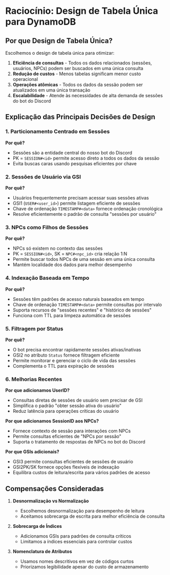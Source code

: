 # Raciocínio: Design de Tabela Única para DynamoDB

## Por que Design de Tabela Única?

Escolhemos o design de tabela única para otimizar:

1. **Eficiência de consultas** - Todos os dados relacionados (sessões, usuários,
   NPCs) podem ser buscados em uma única consulta
2. **Redução de custos** - Menos tabelas significam menor custo operacional
3. **Operações atômicas** - Todos os dados da sessão podem ser atualizados em
   uma única transação
4. **Escalabilidade** - Atende às necessidades de alta demanda de sessões do bot
   do Discord

## Explicação das Principais Decisões de Design

### 1. Particionamento Centrado em Sessões

**Por quê?**

- Sessões são a entidade central do nosso bot do Discord
- PK = `SESSION#<id>` permite acesso direto a todos os dados da sessão
- Evita buscas caras usando pesquisas eficientes por chave

### 2. Sessões de Usuário via GSI

**Por quê?**

- Usuários frequentemente precisam acessar suas sessões ativas
- GSI1 (`USER#<user_id>`) permite listagem eficiente de sessões
- Chave de ordenação `TIMESTAMP#<data>` fornece ordenação cronológica
- Resolve eficientemente o padrão de consulta "sessões por usuário"

### 3. NPCs como Filhos de Sessões

**Por quê?**

- NPCs só existem no contexto das sessões
- PK = `SESSION#<id>`, SK = `NPC#<npc_id>` cria relação 1:N
- Permite buscar todos NPCs de uma sessão em uma única consulta
- Mantém localidade dos dados para melhor desempenho

### 4. Indexação Baseada em Tempo

**Por quê?**

- Sessões têm padrões de acesso naturais baseados em tempo
- Chave de ordenação `TIMESTAMP#<data>` permite consultas por intervalo
- Suporta recursos de "sessões recentes" e "histórico de sessões"
- Funciona com TTL para limpeza automática de sessões

### 5. Filtragem por Status

**Por quê?**

- O bot precisa encontrar rapidamente sessões ativas/inativas
- GSI2 no atributo `Status` fornece filtragem eficiente
- Permite monitorar e gerenciar o ciclo de vida das sessões
- Complementa o TTL para expiração de sessões

### 6. Melhorias Recentes

**Por que adicionamos UserID?**

- Consultas diretas de sessões de usuário sem precisar de GSI
- Simplifica o padrão "obter sessão ativa do usuário"
- Reduz latência para operações críticas do usuário

**Por que adicionamos SessionID aos NPCs?**

- Fornece contexto de sessão para interações com NPCs
- Permite consultas eficientes de "NPCs por sessão"
- Suporta o tratamento de respostas de NPCs no bot do Discord

**Por que GSIs adicionais?**

- GSI3 permite consultas eficientes de sessões de usuário
- GSI2PK/SK fornece opções flexíveis de indexação
- Equilibra custos de leitura/escrita para vários padrões de acesso

## Compensações Consideradas

1. **Desnormalização vs Normalização**
   - Escolhemos desnormalização para desempenho de leitura
   - Aceitamos sobrecarga de escrita para melhor eficiência de consulta

2. **Sobrecarga de Índices**
   - Adicionamos GSIs para padrões de consulta críticos
   - Limitamos a índices essenciais para controlar custos

3. **Nomenclatura de Atributos**
   - Usamos nomes descritivos em vez de códigos curtos
   - Priorizamos legibilidade apesar do custo de armazenamento
